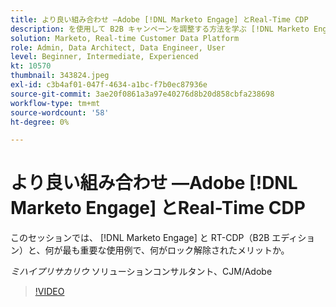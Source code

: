 ```yaml
---
title: より良い組み合わせ —Adobe [!DNL Marketo Engage] とReal-Time CDP
description: を使用して B2B キャンペーンを調整する方法を学ぶ [!DNL Marketo Engage] と RT-CDP（B2B エディション）
solution: Marketo, Real-time Customer Data Platform
role: Admin, Data Architect, Data Engineer, User
level: Beginner, Intermediate, Experienced
kt: 10570
thumbnail: 343824.jpeg
exl-id: c3b4af01-047f-4634-a1bc-f7b0ec87936e
source-git-commit: 3ae20f0861a3a97e40276d8b20d858cbfa238698
workflow-type: tm+mt
source-wordcount: '58'
ht-degree: 0%

---
```


# より良い組み合わせ —Adobe [!DNL Marketo Engage] とReal-Time CDP

このセッションでは、 [!DNL Marketo Engage] と RT-CDP（B2B エディション）と、何が最も重要な使用例で、何がロック解除されたメリットか。

*ミハイプリサカリウ* ソリューションコンサルタント、CJM/Adobe

>[!VIDEO](https://video.tv.adobe.com/v/343824/?quality=12&learn=on)
